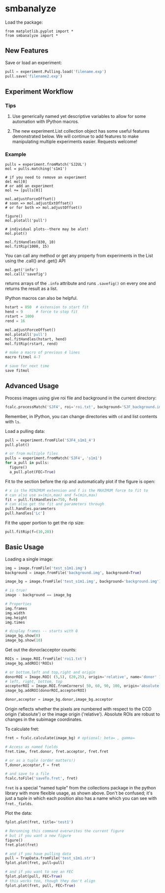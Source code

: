 # smbanalyze

Load the package:

    from matplotlib.pyplot import *
    from smbanalyze import *

## New Features

Save or load an experiment:
```python
pull = experiment.Pulling.load('filename.exp')
pull.save('filename2.exp')
```
## Experiment Workflow

### Tips

1. Use generically named yet descriptive variables to allow for some automation with IPython macros.

2. The new experiment.List collection object has some useful features demonstrated below. We will continue to add features to make manipulating multiple experiments easier. Requests welcome!

### Example

```
pulls = experiment.fromMatch('SJ2UL')
mol = pulls.matching('s1m1')

# if you need to remove an experiment
del mol[0]
# or add an experiment
mol += [pulls[0]]

mol.adjustForceOffset()
# soon => mol.adjustExtOffset()
# or for both => mol.adjustOffset()

figure()
mol.plotall('pull')

# individual plots--there may be alot!
mol.plot()

mol.fitHandles(830, 10)
mol.fitRip(1000, 15)
```

You can call any method or get any property from experiments in the List using the .call() and .get() API
```
mol.get('info')
mol.call('savefig')
```
returns arrays of the `.info` attribute and runs `.savefig()` on every one and returns the result as a list.

IPython macros can also be helpful.
```python
hstart = 850  # extension to start fit
hend = 9      # force to stop fit
rstart = 1000
rend = 16

mol.adjustForceOffset()
mol.plotall('pull')
mol.fitHandles(hstart, hend)
mol.fitRip(rstart, rend)

# make a macro of previous 4 lines
macro fitmol 4-7

# save for next time
save fitmol
```

## Advanced Usage

Process images using give roi file and background in the current directory:

```python
fcalc.processMatch('SJF4', roi='roi.txt', background='SJF_background.img')
```
Remember, in IPython, you can change directories with `cd` and list contents with `ls`.

Load a pulling data:

```python
pull = experiment.fromFile('SJF4_s1m1_4')
pull.plot()

# or from multiple files
pulls = experiment.fromMatch('SJF4', 's1m1')
for a_pull in pulls:
  figure()
  a_pull.plot(FEC=True)
```

Fit to the section before the rip and automatically plot if the figure is open:
```python
# x is the MINIMUM extension and f is the MAXIMUM force to fit to
# can also use x=(min,max) and f=(min,max)
fit = pull.fitHandles(x=750, f=9)
# can also get the fit and parameters through
pull.handles.parameters
pull.handles['Lc']
```

Fit the upper portion to get the rip size:
```python
pull.fitRip(f=(10,20))
```

## Basic Usage

Loading a single image:

```python
img = image.fromFile('test_s1m1.img')
background = image.fromFile('background.img', background=True)

image_bg = image.fromFile('test_s1m1.img', background='background.img')

# is true!
image - background == image_bg

# Properties
img.frames
img.width
img.height
img.times

# display frames -- starts with 0
image_bg.show(0)
image_bg.show(10)
```

Get out the donor/acceptor counts:

```python
ROIs = image.ROI.fromFile('roi1.txt')
image_bg.addROI(*ROIs)

# or bottom,left and top,right and origin
donorROI = Image.ROI( (5,5), (20,25), origin='relative', name='donor' )
# left, right, bottom, top
acceptorROI = Image.ROI.fromCorners( 50, 60, 90, 100, origin='absolute', name='acceptor' )
image_bg.addROI(donorROI,acceptorROI)

donor,acceptor = image_bg.donor,image_bg.acceptor
```

Origin reflects whether the pixels are numbered with respect to the CCD origin ('absolute') or the image origin ('relative'). Absolute ROIs are robust to changes in the subimage coordinates.

To calculate fret:

```python
fret = fcalc.calculate(image_bg) # optional: beta= , gamma=

# Access as named fields
fret.time, fret.donor, fret.acceptor, fret.fret

# or as a tuple (order matters!)
T,donor,acceptor,f = fret

# and save to a file
fcalc.toFile('saveTo.fret', fret)
```

`fret` is a special "named tuple" from the collections package in the python library with more flexible usage, as shown above. Don't be confused; it's just a tuple in which each position also has a name which you can see with `fret._fields`.

Plot the data:

```python
fplot.plot(fret, title='test1')

# Rerunning this command overwrites the current figure
# but if you want a new figure
figure()
fret.plot(fret)

# and if you have pulling data
pull = TrapData.fromFile('test_s1m1.str')
fplot.plot(fret, pull=pull)

# and if you want to see an FEC
fplot.plot(pull, FEC=True)
# this works too, though they don't align
fplot.plot(fret, pull, FEC=True)
```
